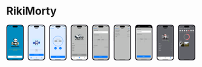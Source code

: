# RikiMorty
<img src = "https://github.com/ravshanmacos/Transfrom/blob/main/Resources/Transfrom_New_Version.png" width = "500" />

